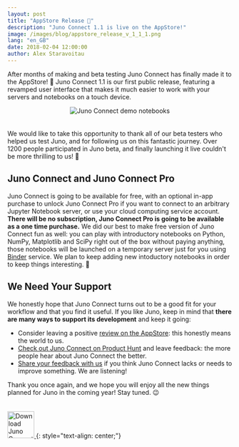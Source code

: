 ```yaml
---
layout: post
title: "AppStore Release 🍾"
description: "Juno Connect 1.1 is live on the AppStore!"
image: /images/blog/appstore_release_v_1_1_1.png
lang: "en_GB"
date: 2018-02-04 12:00:00
author: Alex Staravoitau
---
```


After months of making and beta testing Juno Connect has finally made it to the AppStore! 🎉 Juno Connect 1.1 is our first public release, featuring a revamped user interface that makes it much easier to work with your servers and notebooks on a touch device. <!--more-->

<div style="text-align: center;">
	<img src="{{ "/images/blog/appstore_release_v_1_1_1.png" | prepend: site.baseurl }}" alt="Juno Connect demo notebooks">
</div>
<span style="display:block; height: 20px;"></span>

We would like to take this opportunity to thank all of our beta testers who helped us test Juno, and for following us on this fantastic journey. Over 1200 people participated in Juno beta, and finally launching it live couldn't be more thrilling to us! 🤗 

## Juno Connect and Juno Connect Pro
Juno Connect is going to be available for free, with an optional in-app purchase to unlock Juno Connect Pro if you want to connect to an arbitrary Jupyter Notebook server, or use your cloud computing service account. **There will be no subscription, Juno Connect Pro is going to be available as a one time purchase.** We did our best to make free version of Juno Connect fun as well: you can play with introductory notebooks on Python, NumPy, Matplotlib and SciPy right out of the box without paying anything, those notebooks will be launched on a temporary server just for you using [Binder](https://mybinder.org) service. We plan to keep adding new intoductory notebooks in order to keep things interesting. 🙂

## We Need Your Support
We honestly hope that Juno Connect turns out to be a good fit for your workflow and that you find it useful. If you like Juno, keep in mind that **there are many ways to support its development** and keep it going:

* Consider leaving a positive [review on the AppStore](https://apps.apple.com/app/id1315744137): this honestly means the world to us.
* [Check out Juno Connect on Product Hunt](https://www.producthunt.com/posts/juno-767a5996-5c93-4d62-880d-14268d1093e5) and leave feedback: the more people hear about Juno Connect the better.
* [Share your feedback with us](mailto:feedback@juno.sh) if you think Juno Connect lacks or needs to improve something. We are listening!

Thank you once again, and we hope you will enjoy all the new things planned for Juno in the coming year! Stay tuned. 😉

<a href="https://apps.apple.com/app/id1315744137" target="blank">
	<span style="display:block; height: 20px;"></span>
    <img class="download-appstore-badge" style="height: 60px;" alt="Download Juno Connect on AppStore" src="{{ "/images/download_black.svg" | prepend: site.baseurl }}">
</a>
{: style="text-align: center;"}


